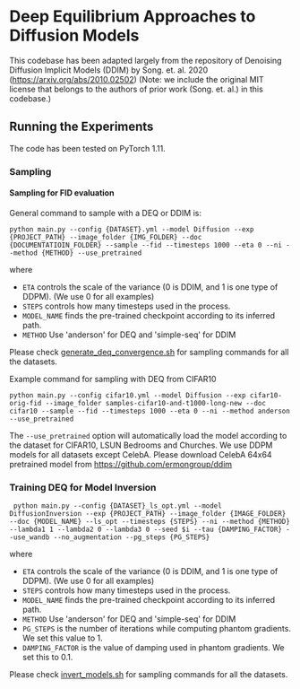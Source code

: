 # Deep Equilibrium Approaches to Diffusion Models

This codebase has been adapted largely from the repository of Denoising Diffusion Implicit Models (DDIM) by Song. et. al. 2020 (https://arxiv.org/abs/2010.02502) (Note: we include the original MIT license that belongs to the authors of prior work (Song. et. al.) in this codebase.)

## Running the Experiments
The code has been tested on PyTorch 1.11.

### Sampling

#### Sampling for FID evaluation

General command to sample with a DEQ or DDIM is:
```
python main.py --config {DATASET}.yml --model Diffusion --exp {PROJECT_PATH} --image_folder {IMG_FOLDER} --doc {DOCUMENTATIOIN_FOLDER} --sample --fid --timesteps 1000 --eta 0 --ni --method {METHOD} --use_pretrained
```
where 
- `ETA` controls the scale of the variance (0 is DDIM, and 1 is one type of DDPM). (We use 0 for all examples)
- `STEPS` controls how many timesteps used in the process.
- `MODEL_NAME` finds the pre-trained checkpoint according to its inferred path.
- `METHOD` Use 'anderson' for DEQ and 'simple-seq' for DDIM

Please check [generate_deq_convergence.sh](scripts/generate_deq_convergence.sh) for sampling commands for all the datasets.

Example command for sampling with DEQ from CIFAR10
```
python main.py --config cifar10.yml --model Diffusion --exp cifar10-orig-fid --image_folder samples-cifar10-and-t1000-long-new --doc cifar10 --sample --fid --timesteps 1000 --eta 0 --ni --method anderson --use_pretrained
```
The `--use_pretrained` option will automatically load the model according to the dataset for CIFAR10, LSUN Bedrooms and Churches. We use DDPM models for all datasets except CelebA. Please download CelebA 64x64 pretrained model from https://github.com/ermongroup/ddim

### Training DEQ for Model Inversion
```
 python main.py --config {DATASET}_ls_opt.yml --model DiffusionInversion --exp {PROJECT_PATH} --image_folder {IMAGE_FOLDER} --doc {MODEL_NAME} --ls_opt --timesteps {STEPS} --ni --method {METHOD} --lambda1 1 --lambda2 0 --lambda3 0 --seed $i --tau {DAMPING_FACTOR} --use_wandb --no_augmentation --pg_steps {PG_STEPS}
```
where
- `ETA` controls the scale of the variance (0 is DDIM, and 1 is one type of DDPM). (We use 0 for all examples)
- `STEPS` controls how many timesteps used in the process.
- `MODEL_NAME` finds the pre-trained checkpoint according to its inferred path.
- `METHOD` Use 'anderson' for DEQ and 'simple-seq' for DDIM
- `PG_STEPS` is the number of iterations while computing phantom gradients. We set this value to 1.
- `DAMPING_FACTOR` is the value of damping used in phantom gradients. We set this to 0.1.

Please check [invert_models.sh](scripts/invert_models.sh) for sampling commands for all the datasets.
